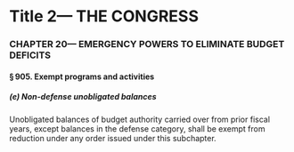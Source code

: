 
# Title 2— THE CONGRESS
### CHAPTER 20— EMERGENCY POWERS TO ELIMINATE BUDGET DEFICITS
#### § 905. Exempt programs and activities
##### (e) Non-defense unobligated balances

Unobligated balances of budget authority carried over from prior fiscal years, except balances in the defense category, shall be exempt from reduction under any order issued under this subchapter.
